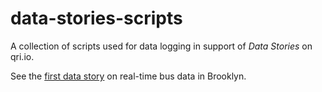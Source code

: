 # data-stories-scripts

A collection of scripts used for data logging in support of _Data Stories_ on qri.io.

See the [first data story](https://qri.io/data-stories/brooklyn-bus-times) on real-time bus data in Brooklyn.  

